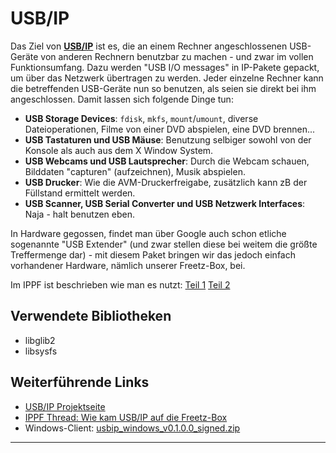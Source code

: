 USB/IP
======

Das Ziel von
**[USB/IP](http://usbip.sourceforge.net/)** ist es,
die an einem Rechner angeschlossenen USB-Geräte von anderen Rechnern
benutzbar zu machen - und zwar im vollen Funktionsumfang. Dazu werden
"USB I/O messages" in IP-Pakete gepackt, um über das Netzwerk
übertragen zu werden. Jeder einzelne Rechner kann die betreffenden
USB-Geräte nun so benutzen, als seien sie direkt bei ihm angeschlossen.
Damit lassen sich folgende Dinge tun:

-   **USB Storage Devices**: `fdisk`, `mkfs`, `mount`/`umount`, diverse
    Dateioperationen, Filme von einer DVD abspielen, eine DVD brennen...
-   **USB Tastaturen und USB Mäuse**: Benutzung selbiger sowohl von der
    Konsole als auch aus dem X Window System.
-   **USB Webcams und USB Lautsprecher**: Durch die Webcam schauen,
    Bilddaten "capturen" (aufzeichnen), Musik abspielen.
-   **USB Drucker**: Wie die AVM-Druckerfreigabe, zusätzlich kann zB der
    Füllstand ermittelt werden.
-   **USB Scanner, USB Serial Converter und USB Netzwerk Interfaces**:
    Naja - halt benutzen eben.

In Hardware gegossen, findet man über Google auch schon etliche
sogenannte "USB Extender" (und zwar stellen diese bei weitem die
größte Treffermenge dar) - mit diesem Paket bringen wir das jedoch
einfach vorhandener Hardware, nämlich unserer Freetz-Box, bei.

Im IPPF ist beschrieben wie man es nutzt: [Teil
1](http://www.ip-phone-forum.de/showpost.php?p=1392146&postcount=45)
[Teil
2](http://www.ip-phone-forum.de/showpost.php?p=1609255&postcount=50)

Verwendete Bibliotheken
-----------------------

-   libglib2
-   libsysfs

Weiterführende Links
--------------------

-   [USB/IP
    Projektseite](http://usbip.sourceforge.net/)
-   [IPPF Thread: Wie kam USB/IP auf die
    Freetz-Box](http://www.ip-phone-forum.de/showthread.php?t=131278)
-   Windows-Client:
    [usbip_windows_v0.1.0.0_signed.zip](https://sourceforge.net/projects/usbip/files/usbip_windows/)

------------------------------------------------------------------------

